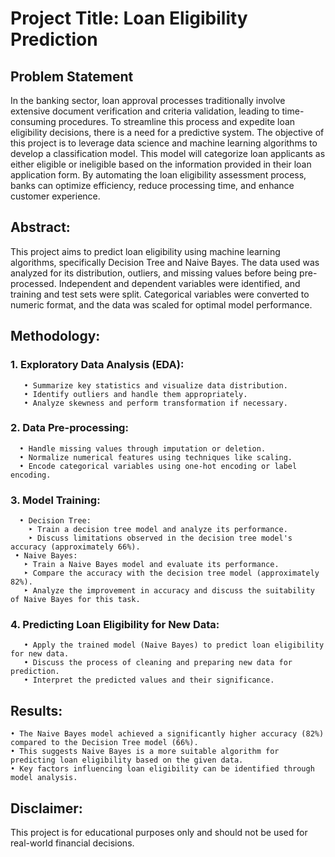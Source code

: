 # Project Title: Loan Eligibility Prediction

## Problem Statement 
In the banking sector, loan approval processes traditionally involve extensive document verification and criteria validation, leading to time-consuming procedures. To streamline this process and expedite loan eligibility decisions, there is a need for a predictive system. The objective of this project is to leverage data science and machine learning algorithms to develop a classification model. This model will categorize loan applicants as either eligible or ineligible based on the information provided in their loan application form. By automating the loan eligibility assessment process, banks can optimize efficiency, reduce processing time, and enhance customer experience.

## Abstract:
This project aims to predict loan eligibility using machine learning algorithms, specifically Decision Tree and Naive Bayes. The data used was analyzed for its distribution, outliers, and missing values before being pre-processed. Independent and dependent variables were identified, and training and test sets were split. Categorical variables were converted to numeric format, and the data was scaled for optimal model performance.

## Methodology:
### 1. Exploratory Data Analysis (EDA):
       • Summarize key statistics and visualize data distribution.
       • Identify outliers and handle them appropriately.
       • Analyze skewness and perform transformation if necessary.
### 2. Data Pre-processing:
      • Handle missing values through imputation or deletion.
      • Normalize numerical features using techniques like scaling.
      • Encode categorical variables using one-hot encoding or label encoding.
### 3. Model Training:
      • Decision Tree:
        ‣ Train a decision tree model and analyze its performance.
        ‣ Discuss limitations observed in the decision tree model's accuracy (approximately 66%).
     • Naive Bayes:
       ‣ Train a Naive Bayes model and evaluate its performance.
       ‣ Compare the accuracy with the decision tree model (approximately 82%).
       ‣ Analyze the improvement in accuracy and discuss the suitability of Naive Bayes for this task.
### 4. Predicting Loan Eligibility for New Data:
       • Apply the trained model (Naive Bayes) to predict loan eligibility for new data.
       • Discuss the process of cleaning and preparing new data for prediction.
       • Interpret the predicted values and their significance.
       
## Results:
    • The Naive Bayes model achieved a significantly higher accuracy (82%) compared to the Decision Tree model (66%).
    • This suggests Naive Bayes is a more suitable algorithm for predicting loan eligibility based on the given data.
    • Key factors influencing loan eligibility can be identified through model analysis.

## Disclaimer:
This project is for educational purposes only and should not be used for real-world financial decisions.
